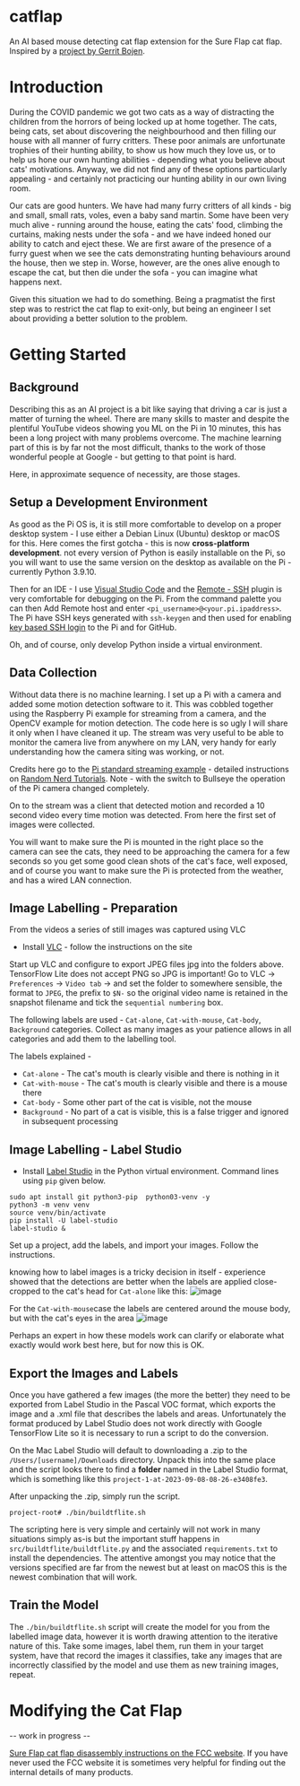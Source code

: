 # catflap
An AI based mouse detecting cat flap extension for the Sure Flap cat flap. Inspired by a [project by Gerrit Bojen](https://towardsdatascience.com/keep-your-home-mouse-free-with-an-ai-powered-cat-flap-a67c686ce394).


# Introduction

During the COVID pandemic we got two cats as a way of distracting the children from the horrors of being locked up at home together. The cats, being cats, set about discovering the neighbourhood and then filling our house with all manner of furry critters. These poor animals are unfortunate trophies of their hunting ability, to show us how much they love us, or to help us hone our own hunting abilities - depending what you believe about cats' motivations. Anyway, we did not find any of these options particularly appealing - and certainly not practicing our hunting ability in our own living room. 

Our cats are good hunters. We have had many furry critters of all kinds - big and small, small rats, voles, even a baby sand martin. Some have been very much alive - running around the house, eating the cats' food, climbing the curtains, making nests under the sofa - and we have indeed honed our ability to catch and eject these. We are first aware of the presence of a furry guest when we see the cats demonstrating hunting behaviours around the house, then we step in. Worse, however, are the ones alive enough to escape the cat, but then die under the sofa - you can imagine what happens next.

Given this situation we had to do something. Being a pragmatist the first step was to restrict the cat flap to exit-only, but being an engineer I set about providing a better solution to the problem.

# Getting Started
## Background

Describing this as an AI project is a bit like saying that driving a car is just a matter of turning the wheel. There are many skills to master and despite the plentiful YouTube videos showing you ML on the Pi in 10 minutes, this has been a long project with many problems overcome. The machine learning part of this is by far not the most difficult, thanks to the work of those wonderful people at Google - but getting to that point is hard.

Here, in approximate sequence of necessity, are those stages.

## Setup a Development Environment

As good as the Pi OS is, it is still more comfortable to develop on a proper desktop system - I use either a Debian Linux (Ubuntu) desktop or macOS for this. Here comes the first gotcha - this is now **cross-platform development**. not every version of Python is easily installable on the Pi, so you will want to use the same version on the desktop as available on the Pi - currently Python 3.9.10.

Then for an IDE - I use [Visual Studio Code](https://code.visualstudio.com/) and the [Remote - SSH](https://marketplace.visualstudio.com/items?itemName=ms-vscode-remote.remote-ssh) plugin is very comfortable for debugging on the Pi. From the command palette you can then Add Remote host and enter `<pi_username>@<your.pi.ipaddress>`. The Pi have SSH keys generated with `ssh-keygen` and then used for enabling [key based SSH login](https://www.geekyhacker.com/2021/02/15/configure-ssh-key-based-authentication-on-raspberry-pi/) to the Pi and for GitHub.

Oh, and of course, only develop Python inside a virtual environment.

## Data Collection

Without data there is no machine learning. I set up a Pi with a camera and added some motion detection software to it. This was cobbled together using the Raspberry Pi example for streaming from a camera, and the OpenCV example for motion detection. The code here is so ugly I will share it only when I have cleaned it up. The stream was very useful to be able to monitor the camera live from anywhere on my LAN, very handy for early understanding how the camera siting was working, or not.

Credits here go to the [Pi standard streaming example](http://picamera.readthedocs.io/en/latest/recipes2.html#web-streaming) - detailed instructions on [Random Nerd Tutorials](https://randomnerdtutorials.com/video-streaming-with-raspberry-pi-camera/). Note - with the switch to Bullseye the operation of the Pi camera changed completely.

On to the stream was a client that detected motion and recorded a 10 second video every time motion was detected. From here the first set of images were collected.

You will want to make sure the Pi is mounted in the right place so the camera can see the cats, they need to be approaching the camera for a few seconds so you get some good clean shots of the cat's face, well exposed, and of course you want to make sure the Pi is protected from the weather, and has a wired LAN connection.

## Image Labelling - Preparation

From the videos a series of still images was captured using VLC

* Install [VLC](https://www.videolan.org/vlc/) - follow the instructions on the site

Start up VLC and configure to export JPEG files jpg into the folders above. TensorFlow Lite does not accept PNG so JPG is important! Go to VLC -> `Preferences` -> `Video tab` ->  and set the folder to somewhere sensible, the format to `JPEG`, the prefix to `$N-` so the original video name is retained in the snapshot filename and tick the `sequential numbering` box.

The following labels are used - `Cat-alone`, `Cat-with-mouse`, `Cat-body`, `Background` categories. Collect as many images as your patience allows in all categories and add them to the labelling tool.

The labels explained -
* `Cat-alone` - The cat's mouth is clearly visible and there is nothing in it
* `Cat-with-mouse` - The cat's mouth is clearly visible and there is a mouse there
* `Cat-body` - Some other part of the cat is visible, not the mouse
* `Background` - No part of a cat is visible, this is a false trigger and ignored in subsequent processing

## Image Labelling - Label Studio

* Install [Label Studio](https://labelstud.io/) in the Python virtual environment. Command lines using `pip` given below.

```
sudo apt install git python3-pip  python03-venv -y
python3 -m venv venv 
source venv/bin/activate
pip install -U label-studio
label-studio &
```

Set up a project, add the labels, and import your images. Follow the instructions.

knowing how to label images is a tricky decision in itself - experience showed that the detections are better when the labels are applied close-cropped to the cat's head for `Cat-alone` like this:
![image](https://github.com/Charry2014/ai-catflap/assets/58067238/c60d5423-ce57-43c7-9a18-78fa0c2e954a)

For the `Cat-with-mouse`case the labels are centered around the mouse body, but with the cat's eyes in the area
![image](https://github.com/Charry2014/ai-catflap/assets/58067238/f062568c-6abb-453a-84dd-6b1d0d317cbe)

Perhaps an expert in how these models work can clarify or elaborate what exactly would work best here, but for now this is OK.

## Export the Images and Labels

Once you have gathered a few images (the more the better) they need to be exported from Label Studio in the Pascal VOC format, which exports the image and a .xml file that describes the labels and areas. Unfortunately the format produced by Label Studio does not work directly with Google TensorFlow Lite so it is necessary to run a script to do the conversion.

On the Mac Label Studio will default to downloading a .zip to the `/Users/[username]/Downloads` directory. Unpack this into the same place and the script looks there to find a **folder** named in the Label Studio format, which is something like this `project-1-at-2023-09-08-08-26-e3408fe3`.  

After unpacking the .zip, simply run the script.
```
project-root# ./bin/buildtflite.sh 
```

The scripting here is very simple and certainly will not work in many situations simply as-is but the important stuff happens in `src/buildtflite/buildtflite.py` and the associated `requirements.txt` to install the dependencies. The attentive amongst you may notice that the versions specified are far from the newest but at least on macOS this is the newest combination that will work.

## Train the Model

The `./bin/buildtflite.sh` script will create the model for you from the labelled image data, however it is worth drawing attention to the iterative nature of this. Take some images, label them, run them in your target system, have that record the images it classifies, take any images that are incorrectly classified by the model and use them as new training images, repeat.


# Modifying the Cat Flap
-- work in progress --

[Sure Flap cat flap disassembly instructions on the FCC website](https://fccid.io/XO9-FLAP-1001/Internal-Photos/INTERNAL-PHOTOS-1238385). If you have never used the FCC website it is sometimes very helpful for finding out the internal details of many products.


